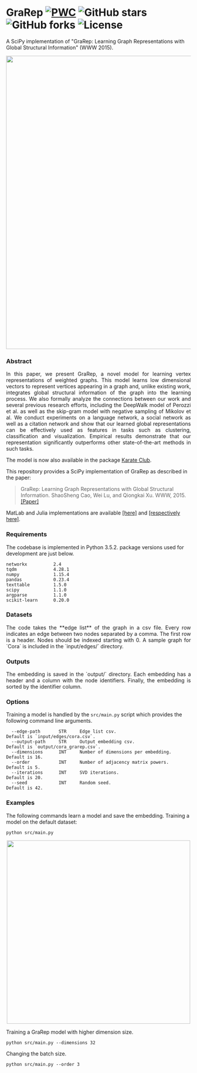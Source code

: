 GraRep 	[![PWC](https://img.shields.io/endpoint.svg?url=https://paperswithcode.com/badge/grarep-learning-graph-representations-with/node-classification-on-20news)](https://paperswithcode.com/sota/node-classification-on-20news?p=grarep-learning-graph-representations-with) ![GitHub stars](https://img.shields.io/github/stars/benedekrozemberczki/GraRep.svg?style=plastic) ![GitHub forks](https://img.shields.io/github/forks/benedekrozemberczki/GraRep.svg?color=blue&style=plastic) ![License](https://img.shields.io/github/license/benedekrozemberczki/GraRep.svg?color=blue&style=plastic)
============================================
A SciPy implementation of "GraRep: Learning Graph Representations with Global Structural Information" (WWW 2015).
<p align="center">
  <img width="800" src="grarep.png">
</p>
  
### Abstract 
<p align="justify">
In this paper, we present GraRep, a novel model for learning vertex representations of weighted graphs. This model learns low dimensional vectors to represent vertices appearing in a graph and, unlike existing work, integrates global structural information of the graph into the learning process. We also formally analyze the connections between our work and several previous research efforts, including the DeepWalk model of Perozzi et al. as well as the skip-gram model with negative sampling of Mikolov et al. We conduct experiments on a language network, a social network as well as a citation network and show that our learned global representations can be effectively used as features in tasks such as clustering, classification and visualization. Empirical results demonstrate that our representation significantly outperforms other state-of-the-art methods in such tasks.</p>

The model is now also available in the package [Karate Club](https://github.com/benedekrozemberczki/karateclub).

This repository provides a SciPy implementation of GraRep as described in the paper:

> GraRep: Learning Graph Representations with Global Structural Information.
> ShaoSheng Cao, Wei Lu, and Qiongkai Xu.
> WWW, 2015.
> [[Paper]](https://www.researchgate.net/profile/Qiongkai_Xu/publication/301417811_GraRep/links/5847ecdb08ae8e63e633b5f2/GraRep.pdf)

MatLab and Julia implementations are available [[here]](https://github.com/ShelsonCao/GraRep) and [[respectively here]](https://github.com/xgfs/GraRep.jl).

### Requirements
The codebase is implemented in Python 3.5.2. package versions used for development are just below.
```
networkx          2.4
tqdm              4.28.1
numpy             1.15.4
pandas            0.23.4
texttable         1.5.0
scipy             1.1.0
argparse          1.1.0
scikit-learn      0.20.0
```
### Datasets
<p align="justify">
The code takes the **edge list** of the graph in a csv file. Every row indicates an edge between two nodes separated by a comma. The first row is a header. Nodes should be indexed starting with 0. A sample graph for `Cora` is included in the  `input/edges/` directory. </p>

### Outputs
<p align="justify">
The embedding is saved in the `output/` directory. Each embedding has a header and a column with the node identifiers. Finally, the embedding is sorted by the identifier column.</p>

### Options
Training a model is handled by the `src/main.py` script which provides the following command line arguments.

```
  --edge-path       STR     Edge list csv.                         Default is `input/edges/cora.csv`.
  --output-path     STR     Output embedding csv.                  Default is `output/cora_grarep.csv`.
  --dimensions      INT     Number of dimensions per embedding.    Default is 16.
  --order           INT     Number of adjacency matrix powers.     Default is 5.  
  --iterations      INT     SVD iterations.                        Default is 20.
  --seed            INT     Random seed.                           Default is 42.
```
### Examples
The following commands learn a model and save the embedding. Training a model on the default dataset:
```
python src/main.py
```
<p align="center">
  <img width="500" src="grarep.gif">
</p>

Training a GraRep model with higher dimension size.
```
python src/main.py --dimensions 32
```
Changing the batch size.
```
python src/main.py --order 3
```

